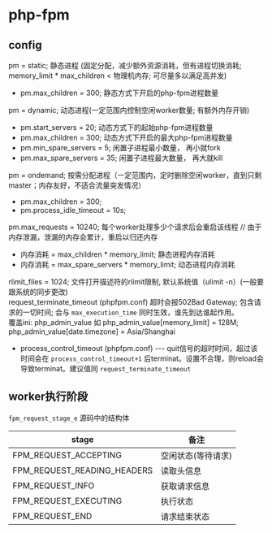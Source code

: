 # php-fpm

## config

pm = static; 静态进程 (固定分配，减少额外资源消耗，但有进程切换消耗; memory_limit * max_children < 物理机内存; 可尽量多以满足高并发)  

- pm.max_children = 300; 静态方式下开启的php-fpm进程数量  

pm = dynamic; 动态进程(一定范围内控制空闲worker数量; 有额外内存开销)  

- pm.start_servers = 20; 动态方式下的起始php-fpm进程数量  
- pm.max_children = 300; 动态方式下开启的最大php-fpm进程数量  
- pm.min_spare_servers = 5; 闲置子进程最小数量， 再小就fork  
- pm.max_spare_servers = 35; 闲置子进程最大数量， 再大就kill  

pm = ondemand; 按需分配进程（一定范围内，定时删除空闲worker，直到只剩master；内存友好，不适合流量突发情况）  

- pm.max_children = 300;
- pm.process_idle_timeout = 10s;

pm.max_requests = 10240; 每个worker处理多少个请求后会重启该线程 // 由于内存泄漏，泄漏的内存会累计，重启以归还内存  

- 内存消耗 = max_children * memory_limit; 静态进程内存消耗  
- 内存消耗 = max_spare_servers * memory_limit; 动态进程内存消耗  

rlimit_files = 1024; 文件打开描述符的rlimit限制, 默认系统值（ulimit -n）(一般要跟系统的同步更改)  
request_terminate_timeout (phpfpm.conf) 超时会报502Bad Gateway; 包含请求的一切时间; 会与 `max_execution_time` 同时生效，谁先到达谁起作用。  
覆盖ini: php_admin_value 如 php_admin_value[memory_limit] = 128M; php_admin_value[date.timezone] = Asia/Shanghai  

- process_control_timeout (phpfpm.conf) --- quit信号的超时时间，超过该时间会在 `process_control_timeout+1` 后terminat。设置不合理，则reload会导致terminat。建议值同 `request_terminate_timeout` 

## worker执行阶段

`fpm_request_stage_e` 源码中的结构体

| stage | 备注 |
| --- | --- |
FPM_REQUEST_ACCEPTING | 空闲状态(等待请求)
FPM_REQUEST_READING_HEADERS | 读取头信息
FPM_REQUEST_INFO | 获取请求信息
FPM_REQUEST_EXECUTING | 执行状态
FPM_REQUEST_END | 请求结束状态
